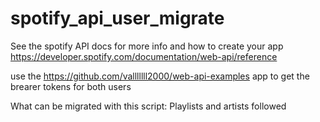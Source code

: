 # spotify_api_user_migrate

See the spotify API docs for more info and how to create your app
https://developer.spotify.com/documentation/web-api/reference

use the https://github.com/valllllll2000/web-api-examples app to get the brearer tokens for both users

What can be migrated with this script:
Playlists and artists followed
